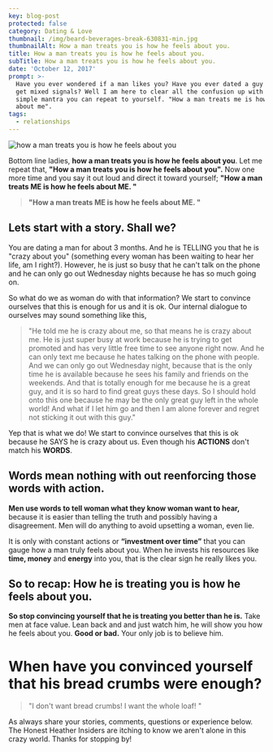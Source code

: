 ```yaml
---
key: blog-post
protected: false
category: Dating & Love
thumbnail: /img/beard-beverages-break-630831-min.jpg
thumbnailAlt: How a man treats you is how he feels about you.
title: How a man treats you is how he feels about you.
subTitle: How a man treats you is how he feels about you.
date: 'October 12, 2017'
prompt: >-
  Have you ever wondered if a man likes you? Have you ever dated a guy and you
  get mixed signals? Well I am here to clear all the confusion up with this
  simple mantra you can repeat to yourself. "How a man treats me is how he feels
  about me".
tags:
  - relationships
---
```

![how a man treats you is how he feels about you](/img/fullsizeoutput_15e7.jpeg "Don't convince yourself of anything else.")

Bottom line ladies, **how a man treats you is how he feels about you**. Let me repeat that, **"How a man treats you is how he feels about you".** Now one more time and you say it out loud and direct it toward yourself; **"How a man treats ME is how he feels about ME. "**

> **"How a man treats ME is how he feels about ME. "**

## Lets start with a story. Shall we?

You are dating a man for about 3 months. And he is TELLING you that he is "crazy about you" (something every woman has been waiting to hear her life, am I right?). However, he is just so busy that he can't talk on the phone and he can only go out Wednesday nights because he has so much going on.

So what do we as woman do with that information? We start to convince ourselves that this is enough for us and it is ok. Our internal dialogue to ourselves may sound something like this,

> "He told me he is crazy about me, so that means he is crazy about me. He is just super busy at work because he is trying to get promoted and has very little free time to see anyone right now. And he can only text me because he hates talking on the phone with people. And we can only go out Wednesday night, because that is the only time he is available because he sees his family and friends on the weekends. And that is totally enough for me because he is a great guy, and it is so hard to find great guys these days. So I should hold onto this one because he may be the only great guy left in the whole world! And what if I let him go and then I am alone forever and regret not sticking it out with this guy."

Yep that is what we do! We start to convince ourselves that this is ok because he SAYS he is crazy about us. Even though his **ACTIONS** don't match his **WORDS**.

## Words mean nothing with out reenforcing those words with action.

**Men use words to tell woman what they know woman want to hear,** because it is easier than telling the truth and possibly having a disagreement. Men will do anything to avoid upsetting a woman, even lie.

It is only with constant actions or **“investment over time”** that you can gauge how a man truly feels about you. When he invests his resources like **time, money** and **energy** into you, that is the clear sign he really likes you.

## So to recap: How he is treating you is how he feels about you. 

**So stop convincing yourself that he is treating you better than he is.** Take men at face value. Lean back and and just watch him, he will show you how he feels about you. **Good or bad.** Your only job is to believe him.

# When have you convinced yourself that his bread crumbs were enough?

> "I don't want bread crumbs! I want the whole loaf! "

As always share your stories, comments, questions or experience below. The Honest Heather Insiders are itching to know we aren't alone in this crazy world. Thanks for stopping by!
